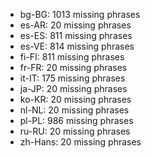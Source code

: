 - bg-BG: 1013 missing phrases
- es-AR: 20 missing phrases
- es-ES: 811 missing phrases
- es-VE: 814 missing phrases
- fi-FI: 811 missing phrases
- fr-FR: 20 missing phrases
- it-IT: 175 missing phrases
- ja-JP: 20 missing phrases
- ko-KR: 20 missing phrases
- nl-NL: 20 missing phrases
- pl-PL: 986 missing phrases
- ru-RU: 20 missing phrases
- zh-Hans: 20 missing phrases
